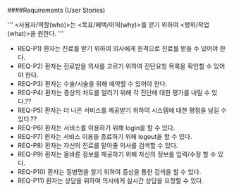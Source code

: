 ####Requirements (User Stories)

'''
<사용자/역할(who)>는 <목표/혜택/이익(why)>를 얻기 위하여 <행위/작업(what)>을 원한다.
'''

- REQ-P1) 환자는 진료를 받기 위하여 의사에게 원격으로 진료를 받을 수 있어야 한다.
- REQ-P2) 환자는 진료받을 의사를 고르기 위하여 진단요청 목록을 확인할 수 있어야 한다.
- REQ-P3) 환자는 수술/시술을 위해 예약할 수 있어야 한다.
- REQ-P4) 환자는 증상의 차도를 알리기 위해 각 진단에 대한 평가를 내릴 수 있다.??
- REQ-P5) 환자는 더 나은 서비스를 제공받기 위하여 시스템에 대한 평점을 남길 수 있다.??
- REQ-P6) 환자는 서비스를 이용하기 위해 login을 할 수 있다.
- REQ-P7) 환자는 서비스 이용을 종료하기 위해 logout을 할 수 있다.
- REQ-P8) 환자는 자신의 진료를 맡아줄 의사를 검색할 수 있다.
- REQ-P9) 환자는 올바른 정보를 제공하기 위해 자신의 정보를 입력/수정 할 수 있다.
- REQ-P10) 환자는 질병명을 알기 위하여 증상을 통한 검색을 할 수 있다.
- REQ-P11) 환자는 상담을 위하여 의사에게 실시간 상담을 요청할 수 있다.
